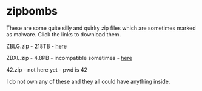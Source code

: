 # zipbombs
These are some quite silly and quirky zip files which are sometimes marked as malware. Click the links to download them.

ZBLG.zip - 218TB - [here](/zblg.zip)

ZBXL.zip - 4.8PB - incompatible sometimes - [here](https://www.bamsoftware.com/hacks/zipbomb/zbxl.zip)

42.zip - not here yet - pwd is 42

I do not own any of these and they all could have anything inside.
